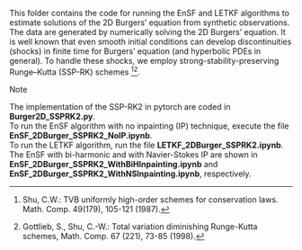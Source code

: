 This folder contains the code for running the EnSF and LETKF algorithms to estimate solutions of the 2D Burgers’ equation from synthetic observations. The data are generated by numerically solving the 2D Burgers’ equation. It is well known that even smooth initial conditions can develop discontinuities (shocks) in finite time for Burgers’ equation (and hyperbolic PDEs in general). To handle these shocks, we employ strong-stability-preserving Runge–Kutta (SSP-RK) schemes [^1][^2].  

> [!NOTE]
>The implementation of the SSP-RK2 in pytorch are coded in **Burger2D_SSPRK2.py**.  
To run the EnSF algorithm with no inpainting (IP) technique, execute the file **EnSF_2DBurger_SSPRK2_NoIP.ipynb**.  
To run the LETKF algorithm, run the file **LETKF_2DBurger_SSPRK2.ipynb**.  
The EnSF with bi-harmonic and with Navier-Stokes IP are shown in **EnSF_2DBurger_SSPRK2_WithBiHInpainting.ipynb** and **EnSF_2DBurger_SSPRK2_WithNSInpainting.ipynb**, respectively.

[^1]: Shu, C.W.: TVB uniformly high-order schemes for conservation laws. Math. Comp. 49(179), 105-121 (1987).  
[^2]: Gottlieb, S., Shu, C.-W.: Total variation diminishing Runge-Kutta schemes, Math. Comp. 67 (221), 73-85 (1998).  
